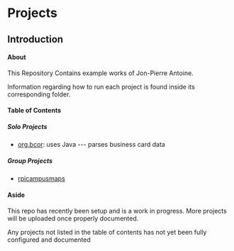 # **Projects**

## **Introduction**

#### **About**

This Repository Contains example works of Jon-Pierre Antoine.

Information regarding how to run each project is found inside its corresponding folder.

#### **Table of Contents**

##### **Solo Projects**
* [org.bcor](https://github.com/Unachieved/Projects/tree/main/org.bcocr): uses Java --- parses business card data

##### **Group Projects**
* [rpicampusmaps](https://github.com/gaskij/rpicampusmap)


#### **Aside**
This repo has recently been setup and is a work in progress. More projects will be
uploaded once properly documented.

Any projects not listed in the table of contents has not yet been fully configured
and documented